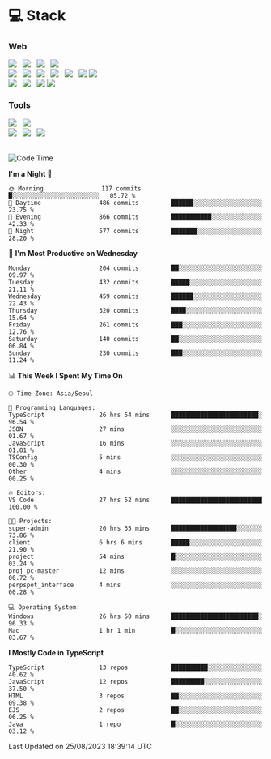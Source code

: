 <h1>💻 Stack</h1>
<div>
 <h3>Web</h3>
 <!-- badge : https://shields.io/ -->
 <!-- icon : https://simpleicons.org/?q=Get -->
 <img src="https://img.shields.io/badge/HTML5-e74c3c?style=flat-square&logo=HTML5&logoColor=white"/> &nbsp 
 <img src="https://img.shields.io/badge/CSS3-0A84FF?style=flat-square&logo=CSS3&logoColor=white"/> &nbsp 
 <img src="https://img.shields.io/badge/JavaScript-FFCD11?style=flat-square&logo=JavaScript&logoColor=white"/> &nbsp 
 <img src="https://img.shields.io/badge/TypeScript-3075C0?style=flat-square&logo=TypeScript&logoColor=white"/>
 <br/>
 <img src="https://img.shields.io/badge/Next-000000?style=flat-square&logo=nextdotjs&logoColor=white"/> &nbsp 
 <img src="https://img.shields.io/badge/React-00BCF6?style=flat-square&logo=React&logoColor=white"/> &nbsp 
 <img src="https://img.shields.io/badge/Redux-764ABC?style=flat-square&logo=Redux&logoColor=white"/> &nbsp
 <img src="https://img.shields.io/badge/Recoil-3578E5?style=flat-square&logo=recoil&logoColor=white"/> &nbsp
 <img src="https://img.shields.io/badge/React-Query-FF4154?style=flat-square&logo=reactquery&logoColor=white"/> &nbsp 
 <img src="https://img.shields.io/badge/styled%2Dcomponents-DB7093?style=flat-square&logo=styled%2Dcomponents&logoColor=white"/>
 <img src="https://img.shields.io/badge/CSS Modules-000000?style=flat-square&logo=CSS Modules&logoColor=white"/> &nbsp 
 <br/>
 <img src="https://img.shields.io/badge/Node-339933?style=flat-square&logo=Node.js&logoColor=white"/> &nbsp 
 <img src="https://img.shields.io/badge/Express-000000?style=flat-square&logo=Express&logoColor=white"/> &nbsp 
 <img src="https://img.shields.io/badge/MongoDB-47A248?style=flat-square&logo=MongoDB&logoColor=white"/>
 <img src="https://img.shields.io/badge/MariaDB-003545?style=flat-square&logo=mariadb&logoColor=white"/>
 
 <h3>Tools</h3>
 <img src="https://img.shields.io/badge/Visual Studio Code-007ACC?style=flat-square&logo=Visual Studio Code&logoColor=white"/> &nbsp 
 <img src="https://img.shields.io/badge/Postman-FF6C37?style=flat-square&logo=Postman&logoColor=white"/> &nbsp
 <br>
 <img src="https://img.shields.io/badge/Adobe Photoshop-31A8FF?style=flat-square&logo=Adobe Photoshop&logoColor=white"/> &nbsp 
 <img src="https://img.shields.io/badge/Adobe Illustrator-FF9A00?style=flat-square&logo=Adobe Illustrator&logoColor=white"/> &nbsp 
 <img src="https://img.shields.io/badge/Figma-F24E1E?style=flat-square&logo=Figma&logoColor=white"/> &nbsp
</div>

<br>

<!--START_SECTION:waka-->
![Code Time](http://img.shields.io/badge/Code%20Time-394%20hrs%2042%20mins-blue)

**I'm a Night 🦉** 

```text
🌞 Morning                117 commits         █░░░░░░░░░░░░░░░░░░░░░░░░   05.72 % 
🌆 Daytime                486 commits         ██████░░░░░░░░░░░░░░░░░░░   23.75 % 
🌃 Evening                866 commits         ███████████░░░░░░░░░░░░░░   42.33 % 
🌙 Night                  577 commits         ███████░░░░░░░░░░░░░░░░░░   28.20 % 
```
📅 **I'm Most Productive on Wednesday** 

```text
Monday                   204 commits         ██░░░░░░░░░░░░░░░░░░░░░░░   09.97 % 
Tuesday                  432 commits         █████░░░░░░░░░░░░░░░░░░░░   21.11 % 
Wednesday                459 commits         ██████░░░░░░░░░░░░░░░░░░░   22.43 % 
Thursday                 320 commits         ████░░░░░░░░░░░░░░░░░░░░░   15.64 % 
Friday                   261 commits         ███░░░░░░░░░░░░░░░░░░░░░░   12.76 % 
Saturday                 140 commits         ██░░░░░░░░░░░░░░░░░░░░░░░   06.84 % 
Sunday                   230 commits         ███░░░░░░░░░░░░░░░░░░░░░░   11.24 % 
```


📊 **This Week I Spent My Time On** 

```text
🕑︎ Time Zone: Asia/Seoul

💬 Programming Languages: 
TypeScript               26 hrs 54 mins      ████████████████████████░   96.54 % 
JSON                     27 mins             ░░░░░░░░░░░░░░░░░░░░░░░░░   01.67 % 
JavaScript               16 mins             ░░░░░░░░░░░░░░░░░░░░░░░░░   01.01 % 
TSConfig                 5 mins              ░░░░░░░░░░░░░░░░░░░░░░░░░   00.30 % 
Other                    4 mins              ░░░░░░░░░░░░░░░░░░░░░░░░░   00.25 % 

🔥 Editors: 
VS Code                  27 hrs 52 mins      █████████████████████████   100.00 % 

🐱‍💻 Projects: 
super-admin              20 hrs 35 mins      ██████████████████░░░░░░░   73.86 % 
client                   6 hrs 6 mins        █████░░░░░░░░░░░░░░░░░░░░   21.90 % 
project                  54 mins             █░░░░░░░░░░░░░░░░░░░░░░░░   03.24 % 
proj_pc-master           12 mins             ░░░░░░░░░░░░░░░░░░░░░░░░░   00.72 % 
perpspot_interface       4 mins              ░░░░░░░░░░░░░░░░░░░░░░░░░   00.28 % 

💻 Operating System: 
Windows                  26 hrs 50 mins      ████████████████████████░   96.33 % 
Mac                      1 hr 1 min          █░░░░░░░░░░░░░░░░░░░░░░░░   03.67 % 
```

**I Mostly Code in TypeScript** 

```text
TypeScript               13 repos            ██████████░░░░░░░░░░░░░░░   40.62 % 
JavaScript               12 repos            █████████░░░░░░░░░░░░░░░░   37.50 % 
HTML                     3 repos             ██░░░░░░░░░░░░░░░░░░░░░░░   09.38 % 
EJS                      2 repos             ██░░░░░░░░░░░░░░░░░░░░░░░   06.25 % 
Java                     1 repo              █░░░░░░░░░░░░░░░░░░░░░░░░   03.12 % 
```




 Last Updated on 25/08/2023 18:39:14 UTC
<!--END_SECTION:waka-->
